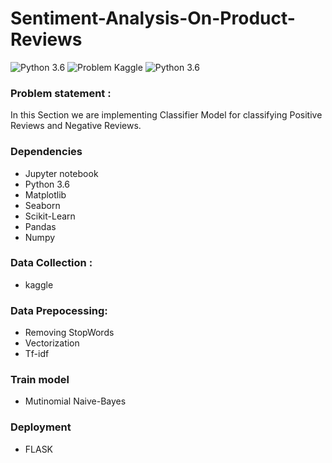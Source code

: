 # Sentiment-Analysis-On-Product-Reviews
![Python 3.6](https://img.shields.io/badge/Python-3.6-brightgreen.svg)    ![Problem Kaggle](https://img.shields.io/badge/Data-Kaggle-orange.svg)  ![Python 3.6](https://img.shields.io/badge/Problem-NLP-blue.svg)

### Problem statement :

In this Section we are implementing Classifier Model for classifying Positive Reviews and Negative Reviews.

### Dependencies
* Jupyter notebook
* Python 3.6
* Matplotlib
* Seaborn
* Scikit-Learn
* Pandas
* Numpy

### Data Collection :
 * kaggle

### Data Prepocessing:
 * Removing StopWords
 * Vectorization
 * Tf-idf
 
### Train model
 * Mutinomial Naive-Bayes
 
### Deployment
 * FLASK
